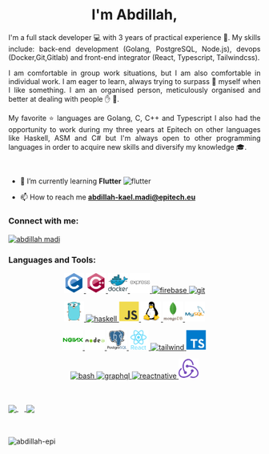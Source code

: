 <h1 align="center">I'm Abdillah,</h1>
<p align="justify">I'm a full stack developer 💻 with 3 years of practical experience 🧠. My skills include: back-end development (Golang, PostgreSQL, Node.js), devops (Docker,Git,Gitlab) and front-end integrator (React, Typescript, Tailwindcss).</p>

<p align="justify">I am comfortable in group work situations, but I am also comfortable in individual work. I am eager to learn, always trying to surpass 🚀 myself when I like something. I am an organised person, meticulously organised and better at dealing with people ✋ 🤚.</p>

<p align="justify">My favorite ⭐️ languages are Golang, C, C++ and Typescript I also had the opportunity to work during my three years at Epitech on other languages like Haskell, ASM and C# but I'm always open to other programming languages in order to acquire new skills and diversify my knowledge 🎓.</p>

<br />

- 🌱 I’m currently learning **Flutter** <img src="https://www.vectorlogo.zone/logos/flutterio/flutterio-icon.svg" alt="flutter" width="15" height="15"/>

- 📫 How to reach me **abdillah-kael.madi@epitech.eu**

<h3 align="left">Connect with me:</h3>
<p align="left">
<a href="https://www.linkedin.com/in/abdillah-madi-038045168/" target="blank"><img align="center" src="https://raw.githubusercontent.com/rahuldkjain/github-profile-readme-generator/master/src/images/icons/Social/linked-in-alt.svg" alt="abdillah madi" height="30" width="40" /></a>
</p>

<h3 align="left">Languages and Tools:</h3>
<div align="center">
  <a href="https://www.cprogramming.com/" target="_blank" rel="noreferrer"> <img src="https://raw.githubusercontent.com/devicons/devicon/master/icons/c/c-original.svg" alt="c" width="40" height="40"/> </a> <a href="https://www.w3schools.com/cpp/" target="_blank" rel="noreferrer"> <img src="https://raw.githubusercontent.com/devicons/devicon/master/icons/cplusplus/cplusplus-original.svg" alt="cplusplus" width="40" height="40"/> </a> <a href="https://www.docker.com/" target="_blank" rel="noreferrer"> <img src="https://raw.githubusercontent.com/devicons/devicon/master/icons/docker/docker-original-wordmark.svg" alt="docker" width="40" height="40"/> </a> <a href="https://expressjs.com" target="_blank" rel="noreferrer"> <img src="https://raw.githubusercontent.com/devicons/devicon/master/icons/express/express-original-wordmark.svg" alt="express" width="40" height="40"/> </a> <a href="https://firebase.google.com/" target="_blank" rel="noreferrer"> <img src="https://www.vectorlogo.zone/logos/firebase/firebase-icon.svg" alt="firebase" width="40" height="40"/> </a> <a href="https://git-scm.com/" target="_blank" rel="noreferrer"> <img src="https://www.vectorlogo.zone/logos/git-scm/git-scm-icon.svg" alt="git" width="40" height="40"/> </a> <a href="https://golang.org" target="_blank" rel="noreferrer"> 
  
<img src="https://raw.githubusercontent.com/devicons/devicon/master/icons/go/go-original.svg" alt="go" width="40" height="40"/> </a> <a href="https://www.haskell.org/" target="_blank" rel="noreferrer"> <img src="https://upload.wikimedia.org/wikipedia/commons/1/1c/Haskell-Logo.svg" alt="haskell" width="40" height="40"/> </a> <a href="https://developer.mozilla.org/en-US/docs/Web/JavaScript" target="_blank" rel="noreferrer"> <img src="https://raw.githubusercontent.com/devicons/devicon/master/icons/javascript/javascript-original.svg" alt="javascript" width="40" height="40"/> </a> <a href="https://www.linux.org/" target="_blank" rel="noreferrer"> <img src="https://raw.githubusercontent.com/devicons/devicon/master/icons/linux/linux-original.svg" alt="linux" width="40" height="40"/> </a> <a href="https://www.mongodb.com/" target="_blank" rel="noreferrer"> <img src="https://raw.githubusercontent.com/devicons/devicon/master/icons/mongodb/mongodb-original-wordmark.svg" alt="mongodb" width="40" height="40"/> </a> <a href="https://www.mysql.com/" target="_blank" rel="noreferrer"> <img src="https://raw.githubusercontent.com/devicons/devicon/master/icons/mysql/mysql-original-wordmark.svg" alt="mysql" width="40" height="40"/> </a> <a href="https://www.nginx.com" target="_blank" rel="noreferrer"> 
  
<img src="https://raw.githubusercontent.com/devicons/devicon/master/icons/nginx/nginx-original.svg" alt="nginx" width="40" height="40"/> </a> <a href="https://nodejs.org" target="_blank" rel="noreferrer"> <img src="https://raw.githubusercontent.com/devicons/devicon/master/icons/nodejs/nodejs-original-wordmark.svg" alt="nodejs" width="40" height="40"/> </a> <a href="https://www.postgresql.org" target="_blank" rel="noreferrer"> <img src="https://raw.githubusercontent.com/devicons/devicon/master/icons/postgresql/postgresql-original-wordmark.svg" alt="postgresql" width="40" height="40"/> </a> <a href="https://reactjs.org/" target="_blank" rel="noreferrer"> <img src="https://raw.githubusercontent.com/devicons/devicon/master/icons/react/react-original-wordmark.svg" alt="react" width="40" height="40"/> </a> <a href="https://tailwindcss.com/" target="_blank" rel="noreferrer"> <img src="https://www.vectorlogo.zone/logos/tailwindcss/tailwindcss-icon.svg" alt="tailwind" width="40" height="40"/> </a> <a href="https://www.typescriptlang.org/" target="_blank" rel="noreferrer"> <img src="https://raw.githubusercontent.com/devicons/devicon/master/icons/typescript/typescript-original.svg" alt="typescript" width="40" height="40"/> </a> 
  
<a href="https://www.gnu.org/software/bash/" target="_blank" rel="noreferrer"> <img src="https://www.vectorlogo.zone/logos/gnu_bash/gnu_bash-icon.svg" alt="bash" width="40" height="40"/> </a> <a href="https://graphql.org" target="_blank" rel="noreferrer"> <img src="https://www.vectorlogo.zone/logos/graphql/graphql-icon.svg" alt="graphql" width="40" height="40"/> </a> <a href="https://reactnative.dev/" target="_blank" rel="noreferrer"> <img src="https://reactnative.dev/img/header_logo.svg" alt="reactnative" width="40" height="40"/> </a> <a href="https://redux.js.org" target="_blank" rel="noreferrer"> <img src="https://raw.githubusercontent.com/devicons/devicon/master/icons/redux/redux-original.svg" alt="redux" width="40" height="40"/> </a>
</div>
<br/>
<br/>

<a href="https://github.com/Abdillah-Epi/woxvmovie">
  <img align="center" src="https://github-readme-stats.vercel.app/api/pin/?username=Abdillah-Epi&repo=woxv-movie-api&theme=codeSTACKr" />
</a>&nbsp;&nbsp;&nbsp;<a href="https://github.com/Abdillah-Epi/woxv-movie-api">
  <img align="center" src="https://github-readme-stats.vercel.app/api/pin/?username=Abdillah-Epi&repo=woxvmovie&theme=codeSTACKr" />
</a>
<br/>
<br/>
<br/>

<p><img align="left" src="https://github-readme-stats.vercel.app/api/top-langs?username=abdillah-epi&show_icons=true&locale=en&layout=compact" alt="abdillah-epi" /></p>

